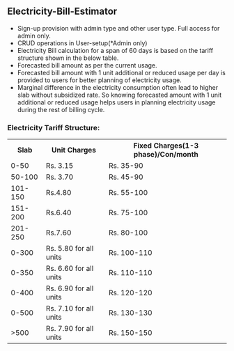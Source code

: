 <h2>Electricity-Bill-Estimator</h2>

<ul>
  <li> Sign-up provision with admin type and other user type. Full access for admin only.</li>
  <li> CRUD operations in User-setup(*Admin only)</li>
  <li> Electricity Bill calculation for a span of 60 days is based on the tariff structure shown in the below table.</li>
  <li> Forecasted bill amount as per the current usage. </li>
  <li> Forecasted bill amount with  1 unit additional or reduced usage per day is provided to users for better planning of electricity usage.</li>
  <li> Marginal difference in the electricity consumption often lead to higher slab without subsidized rate. So knowing forecasted amount with 1 unit additional or reduced usage helps users in planning electricity usage during the rest of billing cycle.</li>
</ul>

<div class="table-responsive" >
          <h3>Electricity Tariff Structure:</h3>

<table>
  <tr>
    <th>Slab</th>
    <th>Unit Charges</th>
    <th>Fixed Charges(1-3 phase)/Con/month</th>
  </tr>
  <tr>
    <td>0-50</td>
    <td>Rs. 3.15</td>
    <td>Rs. 35-90</td>
  </tr>
  <tr>
    <td>50-100</td>
    <td>Rs. 3.70</td>
    <td>Rs. 45-90</td>
  </tr>
  <tr>
    <td>101-150</td>
    <td>Rs.4.80</td>
    <td>Rs. 55-100</td>
  </tr>
  <tr>
    <td>151-200</td>
    <td>Rs.6.40</td>
    <td>Rs. 75-100</td>
  </tr>
  <tr>
    <td>201-250</td>
    <td>Rs.7.60</td>
    <td>Rs. 80-100</td>
  </tr>
  <tr>
    <td>0-300</td>
    <td>Rs. 5.80 for all units</td>
    <td>Rs. 100-110</td>
  </tr>
  <tr>
    <td>0-350</td>
    <td>Rs. 6.60 for all units</td>
    <td>Rs. 110-110</td>
  </tr>
  <tr>
    <td>0-400</td>
    <td>Rs. 6.90 for all units</td>
    <td>Rs. 120-120</td>
  </tr>
  <tr>
    <td>0-500</td>
    <td>Rs. 7.10 for all units</td>
    <td>Rs. 130-130</td>
  </tr>
  <tr>
    <td>>500</td>
    <td>Rs. 7.90 for all units</td>
    <td>Rs. 150-150</td>
  </tr>
</table>
<style>

        </div>
